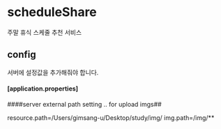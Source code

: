 # scheduleShare
주말 휴식 스케줄 추천 서비스



## config

서버에 설정값을 추가해줘야 합니다.

#### [application.properties]
####server external path setting .. for upload imgs##

resource.path=/Users/gimsang-u/Desktop/study/img/
img.path=/img/**


